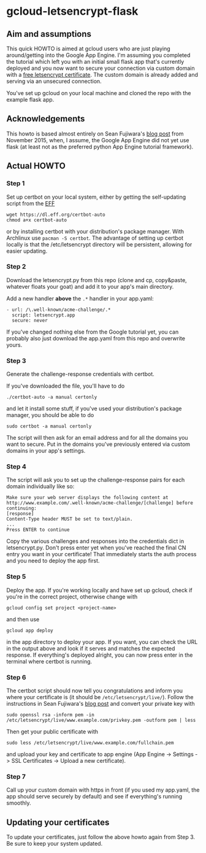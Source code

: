 # gcloud-letsencrypt-flask
## Aim and assumptions
This quick HOWTO is aimed at gcloud users who are just playing around/getting into the Google App Engine. I'm assuming you completed the tutorial which left you with an initial small flask app that's currently deployed and you now want to secure your connection via custom domain with a [free letsencrypt certificate](https://letsencrypt.org/). The custom domain is already added and serving via an unsecured connection.

You've set up gcloud on your local machine and cloned the repo with the example flask app.

## Acknowledgements
This howto is based almost entirely on Sean Fujiwara's [blog post](http://blog.seafuj.com/lets-encrypt-on-google-app-engine) from November 2015, when, I assume, the Google App Engine did not yet use flask (at least not as the preferred python App Engine tutorial framework).

## Actual HOWTO
### Step 1
Set up certbot on your local system, either by getting the self-updating script from the [EFF](https://certbot.eff.org/)
```
wget https://dl.eff.org/certbot-auto
chmod a+x certbot-auto
```
or by installing certbot with your distribution's package manager. With Archlinux use `pacman -S certbot`. The advantage of setting up certbot locally is that the /etc/letsencrypt directory will be persistent, allowing for easier updating.

### Step 2
Download the letsencrypt.py from this repo (clone and cp, copy&paste, whatever floats your goat) and add it to your app's main directory.

Add a new handler **above** the `.*` handler in your app.yaml:
```
- url: /\.well-known/acme-challenge/.*
  script: letsencrypt.app
  secure: never
```
If you've changed nothing else from the Google tutorial yet, you can probably also just download the app.yaml from this repo and overwrite yours.

### Step 3
Generate the challenge-response credentials with certbot.

If you've downloaded the file, you'll have to do
```
./certbot-auto -a manual certonly
```
and let it install some stuff, if you've used your distribution's package manager, you should be able to do
```
sudo certbot -a manual certonly
```
The script will then ask for an email address and for all the domains you want to secure. Put in the domains you've previously entered via custom domains in your app's settings.

### Step 4
The script will ask you to set up the challenge-response pairs for each domain individually like so:
```
Make sure your web server displays the following content at
http://www.example.com/.well-known/acme-challenge/[challenge] before continuing:
[response]
Content-Type header MUST be set to text/plain.
...
Press ENTER to continue
```
Copy the various challenges and responses into the credentials dict in letsencrypt.py. Don't press enter yet when you've reached the final CN entry you want in your certificate! That immediately starts the auth process and you need to deploy the app first.

### Step 5
Deploy the app. If you're working locally and have set up gcloud, check if you're in the correct project, otherwise change with
```
gcloud config set project <project-name>
```
and then use
```
gcloud app deploy
```
in the app directory to deploy your app. If you want, you can check the URL in the output above and look if it serves and matches the expected response. If everything's deployed alright, you can now press enter in the terminal where certbot is running.

### Step 6
The certbot script should now tell you congratulations and inform you where your certificate is (it should be `/etc/letsencrypt/live/`). Follow the instructions in Sean Fujiwara's [blog post](http://blog.seafuj.com/lets-encrypt-on-google-app-engine) and convert your private key with
```
sudo openssl rsa -inform pem -in /etc/letsencrypt/live/www.example.com/privkey.pem -outform pem | less
```
Then get your public certificate with
```
sudo less /etc/letsencrypt/live/www.example.com/fullchain.pem
```
and upload your key and certificate to app engine (App Engine -> Settings -> SSL Certificates -> Upload a new certificate).

### Step 7
Call up your custom domain with https in front (if you used my app.yaml, the app should serve securely by default) and see if everything's running smoothly.

## Updating your certificates
To update your certificates, just follow the above howto again from Step 3. Be sure to keep your system updated.
